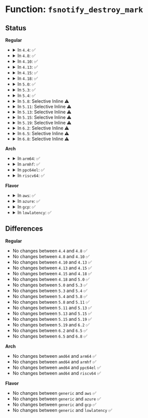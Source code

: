 # Function: <code>fsnotify_destroy_mark</code>

## Status
<b>Regular</b>
<ul>
<li>
<details>
<summary>In <code>4.4</code>: ✅</summary>

```c
void fsnotify_destroy_mark(struct fsnotify_mark *mark, struct fsnotify_group *group);
```

**Collision:** Unique Global

**Inline:** No

**Transformation:** False

**Instances:**

```
In fs/notify/mark.c (ffffffff812505c0)
Location: fs/notify/mark.c:204
Inline: False
Direct callers:
  - kernel/audit_watch.c:audit_watch_handle_event
  - kernel/audit_watch.c:audit_remove_watch_rule
  - kernel/audit_watch.c:audit_remove_watch_rule
  - kernel/audit_fsnotify.c:audit_remove_mark_rule
  - kernel/audit_tree.c:tag_mount
  - kernel/audit_tree.c:tag_mount
  - kernel/audit_tree.c:tag_mount
  - kernel/audit_tree.c:untag_chunk
  - kernel/audit_tree.c:untag_chunk
  - fs/notify/mark.c:fsnotify_destroy_marks
  - fs/notify/inotify/inotify_fsnotify.c:inotify_handle_event
  - fs/notify/inotify/inotify_user.c:SyS_inotify_rm_watch
```
**Symbols:**

```
ffffffff812505c0-ffffffff812505f8: fsnotify_destroy_mark (STB_GLOBAL)
```
</details>
</li>
<li>
<details>
<summary>In <code>4.8</code>: ✅</summary>

```c
void fsnotify_destroy_mark(struct fsnotify_mark *mark, struct fsnotify_group *group);
```

**Collision:** Unique Global

**Inline:** No

**Transformation:** False

**Instances:**

```
In fs/notify/mark.c (ffffffff81278c00)
Location: fs/notify/mark.c:226
Inline: False
Direct callers:
  - kernel/audit_watch.c:audit_watch_handle_event
  - kernel/audit_watch.c:audit_remove_watch_rule
  - kernel/audit_watch.c:audit_remove_watch_rule
  - kernel/audit_fsnotify.c:audit_remove_mark_rule
  - kernel/audit_tree.c:tag_mount
  - kernel/audit_tree.c:tag_mount
  - kernel/audit_tree.c:tag_mount
  - kernel/audit_tree.c:untag_chunk
  - kernel/audit_tree.c:untag_chunk
  - fs/notify/mark.c:fsnotify_destroy_marks
  - fs/notify/inotify/inotify_fsnotify.c:inotify_handle_event
  - fs/notify/inotify/inotify_user.c:SyS_inotify_rm_watch
```
**Symbols:**

```
ffffffff81278c00-ffffffff81278c41: fsnotify_destroy_mark (STB_GLOBAL)
```
</details>
</li>
<li>
<details>
<summary>In <code>4.10</code>: ✅</summary>

```c
void fsnotify_destroy_mark(struct fsnotify_mark *mark, struct fsnotify_group *group);
```

**Collision:** Unique Global

**Inline:** No

**Transformation:** False

**Instances:**

```
In fs/notify/mark.c (ffffffff8128c830)
Location: fs/notify/mark.c:226
Inline: False
Direct callers:
  - kernel/audit_watch.c:audit_watch_handle_event
  - kernel/audit_watch.c:audit_remove_watch_rule
  - kernel/audit_watch.c:audit_remove_watch_rule
  - kernel/audit_fsnotify.c:audit_remove_mark_rule
  - kernel/audit_tree.c:tag_mount
  - kernel/audit_tree.c:tag_mount
  - kernel/audit_tree.c:tag_mount
  - kernel/audit_tree.c:untag_chunk
  - kernel/audit_tree.c:untag_chunk
  - fs/notify/mark.c:fsnotify_destroy_marks
  - fs/notify/inotify/inotify_fsnotify.c:inotify_handle_event
  - fs/notify/inotify/inotify_user.c:SyS_inotify_rm_watch
```
**Symbols:**

```
ffffffff8128c830-ffffffff8128c871: fsnotify_destroy_mark (STB_GLOBAL)
```
</details>
</li>
<li>
<details>
<summary>In <code>4.13</code>: ✅</summary>

```c
void fsnotify_destroy_mark(struct fsnotify_mark *mark, struct fsnotify_group *group);
```

**Collision:** Unique Global

**Inline:** No

**Transformation:** False

**Instances:**

```
In fs/notify/mark.c (ffffffff81299a70)
Location: fs/notify/mark.c:391
Inline: False
Direct callers:
  - kernel/audit_watch.c:audit_watch_handle_event
  - kernel/audit_watch.c:audit_remove_watch_rule
  - kernel/audit_watch.c:audit_remove_watch_rule
  - kernel/audit_fsnotify.c:audit_remove_mark_rule
  - kernel/audit_tree.c:tag_mount
  - kernel/audit_tree.c:tag_mount
  - kernel/audit_tree.c:tag_mount
  - kernel/audit_tree.c:untag_chunk
  - kernel/audit_tree.c:untag_chunk
  - fs/notify/mark.c:fsnotify_destroy_marks
  - fs/notify/inotify/inotify_fsnotify.c:inotify_handle_event
  - fs/notify/inotify/inotify_user.c:SyS_inotify_rm_watch
```
**Symbols:**

```
ffffffff81299a70-ffffffff81299aa8: fsnotify_destroy_mark (STB_GLOBAL)
```
</details>
</li>
<li>
<details>
<summary>In <code>4.15</code>: ✅</summary>

```c
void fsnotify_destroy_mark(struct fsnotify_mark *mark, struct fsnotify_group *group);
```

**Collision:** Unique Global

**Inline:** No

**Transformation:** False

**Instances:**

```
In fs/notify/mark.c (ffffffff812bce20)
Location: fs/notify/mark.c:388
Inline: False
Direct callers:
  - kernel/audit_watch.c:audit_watch_handle_event
  - kernel/audit_watch.c:audit_remove_watch_rule
  - kernel/audit_watch.c:audit_remove_watch_rule
  - kernel/audit_fsnotify.c:audit_remove_mark_rule
  - kernel/audit_tree.c:tag_mount
  - kernel/audit_tree.c:tag_mount
  - kernel/audit_tree.c:tag_mount
  - kernel/audit_tree.c:untag_chunk
  - kernel/audit_tree.c:untag_chunk
  - fs/notify/mark.c:fsnotify_destroy_marks
  - fs/notify/inotify/inotify_fsnotify.c:inotify_handle_event
  - fs/notify/inotify/inotify_user.c:SyS_inotify_rm_watch
```
**Symbols:**

```
ffffffff812bce20-ffffffff812bce58: fsnotify_destroy_mark (STB_GLOBAL)
```
</details>
</li>
<li>
<details>
<summary>In <code>4.18</code>: ✅</summary>

```c
void fsnotify_destroy_mark(struct fsnotify_mark *mark, struct fsnotify_group *group);
```

**Collision:** Unique Global

**Inline:** No

**Transformation:** False

**Instances:**

```
In fs/notify/mark.c (ffffffff812e5a40)
Location: fs/notify/mark.c:395
Inline: False
Direct callers:
  - kernel/audit_watch.c:audit_watch_handle_event
  - kernel/audit_watch.c:audit_remove_watch_rule
  - kernel/audit_watch.c:audit_remove_watch_rule
  - kernel/audit_fsnotify.c:audit_remove_mark_rule
  - kernel/audit_tree.c:tag_mount
  - kernel/audit_tree.c:tag_mount
  - kernel/audit_tree.c:tag_mount
  - kernel/audit_tree.c:untag_chunk
  - kernel/audit_tree.c:untag_chunk
  - fs/notify/mark.c:fsnotify_destroy_marks
  - fs/notify/inotify/inotify_fsnotify.c:inotify_handle_event
  - fs/notify/inotify/inotify_user.c:__ia32_sys_inotify_rm_watch
  - fs/notify/inotify/inotify_user.c:__x64_sys_inotify_rm_watch
```
**Symbols:**

```
ffffffff812e5a40-ffffffff812e5a78: fsnotify_destroy_mark (STB_GLOBAL)
```
</details>
</li>
<li>
<details>
<summary>In <code>5.0</code>: ✅</summary>

```c
void fsnotify_destroy_mark(struct fsnotify_mark *mark, struct fsnotify_group *group);
```

**Collision:** Unique Global

**Inline:** No

**Transformation:** False

**Instances:**

```
In fs/notify/mark.c (ffffffff812fa650)
Location: fs/notify/mark.c:439
Inline: False
Direct callers:
  - kernel/audit_watch.c:audit_watch_handle_event
  - kernel/audit_watch.c:audit_remove_watch_rule
  - kernel/audit_watch.c:audit_remove_watch_rule
  - kernel/audit_fsnotify.c:audit_remove_mark_rule
  - fs/notify/mark.c:fsnotify_destroy_marks
  - fs/notify/inotify/inotify_fsnotify.c:inotify_handle_event
  - fs/notify/inotify/inotify_user.c:__ia32_sys_inotify_rm_watch
  - fs/notify/inotify/inotify_user.c:__x64_sys_inotify_rm_watch
```
**Symbols:**

```
ffffffff812fa650-ffffffff812fa688: fsnotify_destroy_mark (STB_GLOBAL)
```
</details>
</li>
<li>
<details>
<summary>In <code>5.3</code>: ✅</summary>

```c
void fsnotify_destroy_mark(struct fsnotify_mark *mark, struct fsnotify_group *group);
```

**Collision:** Unique Global

**Inline:** No

**Transformation:** False

**Instances:**

```
In fs/notify/mark.c (ffffffff8131b040)
Location: fs/notify/mark.c:426
Inline: False
Direct callers:
  - kernel/audit_watch.c:audit_watch_handle_event
  - kernel/audit_watch.c:audit_remove_watch_rule
  - kernel/audit_watch.c:audit_remove_watch_rule
  - kernel/audit_fsnotify.c:audit_remove_mark_rule
  - fs/notify/mark.c:fsnotify_destroy_marks
  - fs/notify/inotify/inotify_fsnotify.c:inotify_handle_event
  - fs/notify/inotify/inotify_user.c:__ia32_sys_inotify_rm_watch
  - fs/notify/inotify/inotify_user.c:__x64_sys_inotify_rm_watch
```
**Symbols:**

```
ffffffff8131b040-ffffffff8131b07a: fsnotify_destroy_mark (STB_GLOBAL)
```
</details>
</li>
<li>
<details>
<summary>In <code>5.4</code>: ✅</summary>

```c
void fsnotify_destroy_mark(struct fsnotify_mark *mark, struct fsnotify_group *group);
```

**Collision:** Unique Global

**Inline:** No

**Transformation:** False

**Instances:**

```
In fs/notify/mark.c (ffffffff8132dc30)
Location: fs/notify/mark.c:426
Inline: False
Direct callers:
  - kernel/audit_watch.c:audit_watch_handle_event
  - kernel/audit_watch.c:audit_remove_watch_rule
  - kernel/audit_watch.c:audit_remove_watch_rule
  - kernel/audit_fsnotify.c:audit_remove_mark_rule
  - fs/notify/mark.c:fsnotify_destroy_marks
  - fs/notify/inotify/inotify_fsnotify.c:inotify_handle_event
  - fs/notify/inotify/inotify_user.c:__ia32_sys_inotify_rm_watch
  - fs/notify/inotify/inotify_user.c:__x64_sys_inotify_rm_watch
```
**Symbols:**

```
ffffffff8132dc30-ffffffff8132dc6a: fsnotify_destroy_mark (STB_GLOBAL)
```
</details>
</li>
<li>
<details>
<summary>In <code>5.8</code>: Selective Inline ⚠️</summary>

```c
void fsnotify_destroy_mark(struct fsnotify_mark *mark, struct fsnotify_group *group);
```

**Collision:** Unique Global

**Inline:** Selective

**Transformation:** False

**Instances:**

```
In fs/notify/mark.c (ffffffff81368124)
Location: fs/notify/mark.c:430
Inline: True
Inline callers:
  - fs/notify/mark.c:fsnotify_destroy_marks
Direct callers:
  - kernel/audit_watch.c:audit_remove_watch_rule
  - kernel/audit_watch.c:audit_remove_parent_watches
  - kernel/audit_fsnotify.c:audit_remove_mark_rule
  - fs/notify/inotify/inotify_fsnotify.c:inotify_handle_event
  - fs/notify/inotify/inotify_user.c:__ia32_sys_inotify_rm_watch
  - fs/notify/inotify/inotify_user.c:__x64_sys_inotify_rm_watch
```
**Symbols:**

```
ffffffff81367d40-ffffffff81367d7a: fsnotify_destroy_mark (STB_GLOBAL)
```
</details>
</li>
<li>
<details>
<summary>In <code>5.11</code>: Selective Inline ⚠️</summary>

```c
void fsnotify_destroy_mark(struct fsnotify_mark *mark, struct fsnotify_group *group);
```

**Collision:** Unique Global

**Inline:** Selective

**Transformation:** False

**Instances:**

```
In fs/notify/mark.c (ffffffff81375494)
Location: fs/notify/mark.c:430
Inline: True
Inline callers:
  - fs/notify/mark.c:fsnotify_destroy_marks
Direct callers:
  - kernel/audit_watch.c:audit_remove_watch_rule
  - kernel/audit_watch.c:audit_remove_parent_watches
  - kernel/audit_fsnotify.c:audit_remove_mark_rule
  - fs/notify/inotify/inotify_fsnotify.c:inotify_handle_inode_event
  - fs/notify/inotify/inotify_user.c:__ia32_sys_inotify_rm_watch
  - fs/notify/inotify/inotify_user.c:__x64_sys_inotify_rm_watch
```
**Symbols:**

```
ffffffff813750b0-ffffffff813750ea: fsnotify_destroy_mark (STB_GLOBAL)
```
</details>
</li>
<li>
<details>
<summary>In <code>5.13</code>: Selective Inline ⚠️</summary>

```c
void fsnotify_destroy_mark(struct fsnotify_mark *mark, struct fsnotify_group *group);
```

**Collision:** Unique Global

**Inline:** Selective

**Transformation:** False

**Instances:**

```
In fs/notify/mark.c (ffffffff8137be34)
Location: fs/notify/mark.c:428
Inline: True
Inline callers:
  - fs/notify/mark.c:fsnotify_destroy_marks
Direct callers:
  - kernel/audit_watch.c:audit_remove_watch_rule
  - kernel/audit_watch.c:audit_remove_parent_watches
  - kernel/audit_fsnotify.c:audit_remove_mark_rule
  - fs/notify/inotify/inotify_fsnotify.c:inotify_handle_inode_event
  - fs/notify/inotify/inotify_user.c:__ia32_sys_inotify_rm_watch
  - fs/notify/inotify/inotify_user.c:__x64_sys_inotify_rm_watch
```
**Symbols:**

```
ffffffff8137ba60-ffffffff8137ba9a: fsnotify_destroy_mark (STB_GLOBAL)
```
</details>
</li>
<li>
<details>
<summary>In <code>5.15</code>: Selective Inline ⚠️</summary>

```c
void fsnotify_destroy_mark(struct fsnotify_mark *mark, struct fsnotify_group *group);
```

**Collision:** Unique Global

**Inline:** Selective

**Transformation:** False

**Instances:**

```
In fs/notify/mark.c (ffffffff813c8c44)
Location: fs/notify/mark.c:452
Inline: True
Inline callers:
  - fs/notify/mark.c:fsnotify_destroy_marks
Direct callers:
  - kernel/audit_watch.c:audit_remove_watch_rule
  - kernel/audit_watch.c:audit_remove_parent_watches
  - kernel/audit_fsnotify.c:audit_remove_mark_rule
  - fs/notify/inotify/inotify_fsnotify.c:inotify_handle_inode_event
  - fs/notify/inotify/inotify_user.c:__ia32_sys_inotify_rm_watch
  - fs/notify/inotify/inotify_user.c:__x64_sys_inotify_rm_watch
```
**Symbols:**

```
ffffffff813c8860-ffffffff813c889a: fsnotify_destroy_mark (STB_GLOBAL)
```
</details>
</li>
<li>
<details>
<summary>In <code>5.19</code>: Selective Inline ⚠️</summary>

```c
void fsnotify_destroy_mark(struct fsnotify_mark *mark, struct fsnotify_group *group);
```

**Collision:** Unique Global

**Inline:** Selective

**Transformation:** False

**Instances:**

```
In fs/notify/mark.c (ffffffff8145040a)
Location: fs/notify/mark.c:493
Inline: True
Inline callers:
  - fs/notify/mark.c:fsnotify_destroy_marks
Direct callers:
  - kernel/audit_watch.c:audit_remove_watch_rule
  - kernel/audit_watch.c:audit_remove_parent_watches
  - kernel/audit_fsnotify.c:audit_remove_mark_rule
  - fs/notify/inotify/inotify_fsnotify.c:inotify_handle_inode_event
  - fs/notify/inotify/inotify_user.c:__ia32_sys_inotify_rm_watch
  - fs/notify/inotify/inotify_user.c:__x64_sys_inotify_rm_watch
```
**Symbols:**

```
ffffffff8144fe90-ffffffff8144ff19: fsnotify_destroy_mark (STB_GLOBAL)
```
</details>
</li>
<li>
<details>
<summary>In <code>6.2</code>: Selective Inline ⚠️</summary>

```c
void fsnotify_destroy_mark(struct fsnotify_mark *mark, struct fsnotify_group *group);
```

**Collision:** Unique Global

**Inline:** Selective

**Transformation:** False

**Instances:**

```
In fs/notify/mark.c (ffffffff814dedca)
Location: fs/notify/mark.c:493
Inline: True
Inline callers:
  - fs/notify/mark.c:fsnotify_destroy_marks
Direct callers:
  - kernel/audit_watch.c:audit_remove_watch_rule
  - kernel/audit_watch.c:audit_remove_parent_watches
  - kernel/audit_fsnotify.c:audit_remove_mark_rule
  - fs/notify/inotify/inotify_fsnotify.c:inotify_handle_inode_event
  - fs/notify/inotify/inotify_user.c:__ia32_sys_inotify_rm_watch
  - fs/notify/inotify/inotify_user.c:__x64_sys_inotify_rm_watch
```
**Symbols:**

```
ffffffff814de800-ffffffff814de889: fsnotify_destroy_mark (STB_GLOBAL)
```
</details>
</li>
<li>
<details>
<summary>In <code>6.5</code>: Selective Inline ⚠️</summary>

```c
void fsnotify_destroy_mark(struct fsnotify_mark *mark, struct fsnotify_group *group);
```

**Collision:** Unique Global

**Inline:** Selective

**Transformation:** False

**Instances:**

```
In fs/notify/mark.c (ffffffff8151560a)
Location: fs/notify/mark.c:493
Inline: True
Inline callers:
  - fs/notify/mark.c:fsnotify_destroy_marks
Direct callers:
  - kernel/audit_watch.c:audit_remove_watch_rule
  - kernel/audit_watch.c:audit_remove_parent_watches
  - kernel/audit_fsnotify.c:audit_remove_mark_rule
  - fs/notify/inotify/inotify_fsnotify.c:inotify_handle_inode_event
  - fs/notify/inotify/inotify_user.c:__ia32_sys_inotify_rm_watch
  - fs/notify/inotify/inotify_user.c:__x64_sys_inotify_rm_watch
```
**Symbols:**

```
ffffffff81515030-ffffffff815150b9: fsnotify_destroy_mark (STB_GLOBAL)
```
</details>
</li>
<li>
<details>
<summary>In <code>6.8</code>: Selective Inline ⚠️</summary>

```c
void fsnotify_destroy_mark(struct fsnotify_mark *mark, struct fsnotify_group *group);
```

**Collision:** Unique Global

**Inline:** Selective

**Transformation:** False

**Instances:**

```
In fs/notify/mark.c (ffffffff815499ca)
Location: fs/notify/mark.c:493
Inline: True
Inline callers:
  - fs/notify/mark.c:fsnotify_destroy_marks
Direct callers:
  - kernel/audit_watch.c:audit_remove_watch_rule
  - kernel/audit_watch.c:audit_remove_parent_watches
  - kernel/audit_fsnotify.c:audit_remove_mark_rule
  - fs/notify/inotify/inotify_fsnotify.c:inotify_handle_inode_event
  - fs/notify/inotify/inotify_user.c:__ia32_sys_inotify_rm_watch
  - fs/notify/inotify/inotify_user.c:__x64_sys_inotify_rm_watch
```
**Symbols:**

```
ffffffff81549410-ffffffff81549499: fsnotify_destroy_mark (STB_GLOBAL)
```
</details>
</li>
</ul>
<b>Arch</b>
<ul>
<li>
<details>
<summary>In <code>arm64</code>: ✅</summary>

```c
void fsnotify_destroy_mark(struct fsnotify_mark *mark, struct fsnotify_group *group);
```

**Collision:** Unique Global

**Inline:** No

**Transformation:** False

**Instances:**

```
In fs/notify/mark.c (ffff8000103ea390)
Location: fs/notify/mark.c:426
Inline: False
Direct callers:
  - kernel/audit_watch.c:audit_watch_handle_event
  - kernel/audit_watch.c:audit_remove_watch_rule
  - kernel/audit_watch.c:audit_remove_watch_rule
  - kernel/audit_fsnotify.c:audit_remove_mark_rule
  - fs/notify/mark.c:fsnotify_destroy_marks
  - fs/notify/inotify/inotify_fsnotify.c:inotify_handle_event
  - fs/notify/inotify/inotify_user.c:__arm64_sys_inotify_rm_watch
```
**Symbols:**

```
ffff8000103ea390-ffff8000103ea3d8: fsnotify_destroy_mark (STB_GLOBAL)
```
</details>
</li>
<li>
<details>
<summary>In <code>armhf</code>: ✅</summary>

```c
void fsnotify_destroy_mark(struct fsnotify_mark *mark, struct fsnotify_group *group);
```

**Collision:** Unique Global

**Inline:** No

**Transformation:** False

**Instances:**

```
In fs/notify/mark.c (c05c1840)
Location: fs/notify/mark.c:426
Inline: False
Direct callers:
  - kernel/audit_watch.c:audit_watch_handle_event
  - kernel/audit_watch.c:audit_remove_watch_rule
  - kernel/audit_watch.c:audit_remove_watch_rule
  - kernel/audit_fsnotify.c:audit_remove_mark_rule
  - fs/notify/mark.c:fsnotify_destroy_marks
  - fs/notify/inotify/inotify_fsnotify.c:inotify_handle_event
  - fs/notify/inotify/inotify_user.c:__se_sys_inotify_rm_watch
```
**Symbols:**

```
c05c1840-c05c1880: fsnotify_destroy_mark (STB_GLOBAL)
```
</details>
</li>
<li>
<details>
<summary>In <code>ppc64el</code>: ✅</summary>

```c
void fsnotify_destroy_mark(struct fsnotify_mark *mark, struct fsnotify_group *group);
```

**Collision:** Unique Global

**Inline:** No

**Transformation:** False

**Instances:**

```
In fs/notify/mark.c (c0000000004f14e0)
Location: fs/notify/mark.c:426
Inline: False
Direct callers:
  - kernel/audit_watch.c:audit_watch_handle_event
  - kernel/audit_watch.c:audit_remove_watch_rule
  - kernel/audit_watch.c:audit_remove_watch_rule
  - kernel/audit_fsnotify.c:audit_remove_mark_rule
  - fs/notify/mark.c:fsnotify_destroy_marks
  - fs/notify/inotify/inotify_fsnotify.c:inotify_handle_event
  - fs/notify/inotify/inotify_user.c:__se_sys_inotify_rm_watch
```
**Symbols:**

```
c0000000004f14e0-c0000000004f1548: fsnotify_destroy_mark (STB_GLOBAL)
```
</details>
</li>
<li>
<details>
<summary>In <code>riscv64</code>: ✅</summary>

```c
void fsnotify_destroy_mark(struct fsnotify_mark *mark, struct fsnotify_group *group);
```

**Collision:** Unique Global

**Inline:** No

**Transformation:** False

**Instances:**

```
In fs/notify/mark.c (ffffffe00029ec20)
Location: fs/notify/mark.c:426
Inline: False
Direct callers:
  - kernel/audit_watch.c:audit_watch_handle_event
  - kernel/audit_watch.c:audit_remove_watch_rule
  - kernel/audit_watch.c:audit_remove_watch_rule
  - kernel/audit_fsnotify.c:audit_remove_mark_rule
  - fs/notify/mark.c:fsnotify_destroy_marks
  - fs/notify/inotify/inotify_fsnotify.c:inotify_handle_event
  - fs/notify/inotify/inotify_user.c:__se_sys_inotify_rm_watch
```
**Symbols:**

```
ffffffe00029ec20-ffffffe00029ec70: fsnotify_destroy_mark (STB_GLOBAL)
```
</details>
</li>
</ul>
<b>Flavor</b>
<ul>
<li>
<details>
<summary>In <code>aws</code>: ✅</summary>

```c
void fsnotify_destroy_mark(struct fsnotify_mark *mark, struct fsnotify_group *group);
```

**Collision:** Unique Global

**Inline:** No

**Transformation:** False

**Instances:**

```
In fs/notify/mark.c (ffffffff81326210)
Location: fs/notify/mark.c:426
Inline: False
Direct callers:
  - kernel/audit_watch.c:audit_watch_handle_event
  - kernel/audit_watch.c:audit_remove_watch_rule
  - kernel/audit_watch.c:audit_remove_watch_rule
  - kernel/audit_fsnotify.c:audit_remove_mark_rule
  - fs/notify/mark.c:fsnotify_destroy_marks
  - fs/notify/inotify/inotify_fsnotify.c:inotify_handle_event
  - fs/notify/inotify/inotify_user.c:__ia32_sys_inotify_rm_watch
  - fs/notify/inotify/inotify_user.c:__x64_sys_inotify_rm_watch
```
**Symbols:**

```
ffffffff81326210-ffffffff8132624a: fsnotify_destroy_mark (STB_GLOBAL)
```
</details>
</li>
<li>
<details>
<summary>In <code>azure</code>: ✅</summary>

```c
void fsnotify_destroy_mark(struct fsnotify_mark *mark, struct fsnotify_group *group);
```

**Collision:** Unique Global

**Inline:** No

**Transformation:** False

**Instances:**

```
In fs/notify/mark.c (ffffffff81316db0)
Location: fs/notify/mark.c:426
Inline: False
Direct callers:
  - kernel/audit_watch.c:audit_watch_handle_event
  - kernel/audit_watch.c:audit_remove_watch_rule
  - kernel/audit_watch.c:audit_remove_watch_rule
  - kernel/audit_fsnotify.c:audit_remove_mark_rule
  - fs/notify/mark.c:fsnotify_destroy_marks
  - fs/notify/inotify/inotify_fsnotify.c:inotify_handle_event
  - fs/notify/inotify/inotify_user.c:__ia32_sys_inotify_rm_watch
  - fs/notify/inotify/inotify_user.c:__x64_sys_inotify_rm_watch
```
**Symbols:**

```
ffffffff81316db0-ffffffff81316dea: fsnotify_destroy_mark (STB_GLOBAL)
```
</details>
</li>
<li>
<details>
<summary>In <code>gcp</code>: ✅</summary>

```c
void fsnotify_destroy_mark(struct fsnotify_mark *mark, struct fsnotify_group *group);
```

**Collision:** Unique Global

**Inline:** No

**Transformation:** False

**Instances:**

```
In fs/notify/mark.c (ffffffff81323ce0)
Location: fs/notify/mark.c:426
Inline: False
Direct callers:
  - kernel/audit_watch.c:audit_watch_handle_event
  - kernel/audit_watch.c:audit_remove_watch_rule
  - kernel/audit_watch.c:audit_remove_watch_rule
  - kernel/audit_fsnotify.c:audit_remove_mark_rule
  - fs/notify/mark.c:fsnotify_destroy_marks
  - fs/notify/inotify/inotify_fsnotify.c:inotify_handle_event
  - fs/notify/inotify/inotify_user.c:__ia32_sys_inotify_rm_watch
  - fs/notify/inotify/inotify_user.c:__x64_sys_inotify_rm_watch
```
**Symbols:**

```
ffffffff81323ce0-ffffffff81323d1a: fsnotify_destroy_mark (STB_GLOBAL)
```
</details>
</li>
<li>
<details>
<summary>In <code>lowlatency</code>: ✅</summary>

```c
void fsnotify_destroy_mark(struct fsnotify_mark *mark, struct fsnotify_group *group);
```

**Collision:** Unique Global

**Inline:** No

**Transformation:** False

**Instances:**

```
In fs/notify/mark.c (ffffffff81335a10)
Location: fs/notify/mark.c:426
Inline: False
Direct callers:
  - kernel/audit_watch.c:audit_watch_handle_event
  - kernel/audit_watch.c:audit_remove_watch_rule
  - kernel/audit_watch.c:audit_remove_watch_rule
  - kernel/audit_fsnotify.c:audit_remove_mark_rule
  - fs/notify/mark.c:fsnotify_destroy_marks
  - fs/notify/inotify/inotify_fsnotify.c:inotify_handle_event
  - fs/notify/inotify/inotify_user.c:__ia32_sys_inotify_rm_watch
  - fs/notify/inotify/inotify_user.c:__x64_sys_inotify_rm_watch
```
**Symbols:**

```
ffffffff81335a10-ffffffff81335a4a: fsnotify_destroy_mark (STB_GLOBAL)
```
</details>
</li>
</ul>

## Differences
<b>Regular</b>
<ul>
<li>
No changes between <code>4.4</code> and <code>4.8</code> ✅
</li>
<li>
No changes between <code>4.8</code> and <code>4.10</code> ✅
</li>
<li>
No changes between <code>4.10</code> and <code>4.13</code> ✅
</li>
<li>
No changes between <code>4.13</code> and <code>4.15</code> ✅
</li>
<li>
No changes between <code>4.15</code> and <code>4.18</code> ✅
</li>
<li>
No changes between <code>4.18</code> and <code>5.0</code> ✅
</li>
<li>
No changes between <code>5.0</code> and <code>5.3</code> ✅
</li>
<li>
No changes between <code>5.3</code> and <code>5.4</code> ✅
</li>
<li>
No changes between <code>5.4</code> and <code>5.8</code> ✅
</li>
<li>
No changes between <code>5.8</code> and <code>5.11</code> ✅
</li>
<li>
No changes between <code>5.11</code> and <code>5.13</code> ✅
</li>
<li>
No changes between <code>5.13</code> and <code>5.15</code> ✅
</li>
<li>
No changes between <code>5.15</code> and <code>5.19</code> ✅
</li>
<li>
No changes between <code>5.19</code> and <code>6.2</code> ✅
</li>
<li>
No changes between <code>6.2</code> and <code>6.5</code> ✅
</li>
<li>
No changes between <code>6.5</code> and <code>6.8</code> ✅
</li>
</ul>
<b>Arch</b>
<ul>
<li>
No changes between <code>amd64</code> and <code>arm64</code> ✅
</li>
<li>
No changes between <code>amd64</code> and <code>armhf</code> ✅
</li>
<li>
No changes between <code>amd64</code> and <code>ppc64el</code> ✅
</li>
<li>
No changes between <code>amd64</code> and <code>riscv64</code> ✅
</li>
</ul>
<b>Flavor</b>
<ul>
<li>
No changes between <code>generic</code> and <code>aws</code> ✅
</li>
<li>
No changes between <code>generic</code> and <code>azure</code> ✅
</li>
<li>
No changes between <code>generic</code> and <code>gcp</code> ✅
</li>
<li>
No changes between <code>generic</code> and <code>lowlatency</code> ✅
</li>
</ul>
